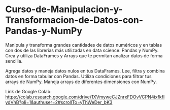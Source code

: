 # Curso-de-Manipulacion-y-Transformacion-de-Datos-con-Pandas-y-NumPy

Manipula y transforma grandes cantidades de datos numéricos y en tablas con dos de las librerías más utilizadas en data science: Pandas y NumPy. Crea y utiliza DataFrames y Arrays que te permitan analizar datos de forma sencilla.

Agrega datos y maneja datos nulos en tus DataFrames.
Lee, filtra y combina datos en forma tabular con Pandas.
Utiliza condiciones para filtrar tus arrays de NumPy.
Maneja arrays de diferentes dimensiones con NumPy.


Link de Google Colab: https://colab.research.google.com/drive/1XVmyweCJZnrxFDOvVCPN4ixfkfIydVhB?pli=1&authuser=2#scrollTo=yThWeDer_bK3
